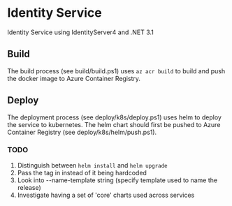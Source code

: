 # Identity Service

Identity Service using IdentityServer4 and .NET 3.1

## Build

The build process (see build/build.ps1) uses `az acr build` to build and push the docker image to Azure Container Registry.

## Deploy

The deployment process (see deploy/k8s/deploy.ps1) uses helm to deploy the service to kubernetes. The helm chart should first be pushed to Azure Container Registry (see deploy/k8s/helm/push.ps1).

### TODO

1. Distinguish between `helm install` and `helm upgrade`
2. Pass the tag in instead of it being hardcoded
3. Look into --name-template string (specify template used to name the release)
4. Investigate having a set of 'core' charts used across services